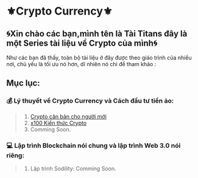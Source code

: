 #  ⚜️Crypto Currency⚜️

## 🌀Xin chào các bạn,mình tên là Tài Titans đây là một Series tài liệu về Crypto của mình🌀


Như các bạn đã thấy, toàn bộ tài liệu ở đây được theo giáo trình của nhiều nơi,  chủ yếu là tối ưu nó hơn, dĩ nhiên nó chỉ để tham khảo :

## Mục lục:

### 💰 Lý thuyết về Crypto Currency và Cách đầu tư tiền ảo:

> 1. [Crypto căn bản cho người mới](https://docs.google.com/spreadsheets/d/1XdbB8a5rju2C1XNH2OrFpfOkFnXLNXN7qtYIbKfZKNk/htmlview?fbclid=IwAR2f0xZyv8E2RwGNWJghE0hOub3kdgwfz8kdcVfrIEn51OFYoZdZsgkXFN8#)
> 2. [x100 Kiến thức Crypto](https://docs.google.com/spreadsheets/d/110I7kT3hB2HjtEHkvf3-s8tq60LmYQxdkq-ujpihtMY/edit#gid=0)
> 3. Comming Soon.

### 💻 Lập trình Blockchain nói chung và lập trình Web 3.0 nói riêng:
> 1. Lập trình Sodility: Comming Soon.
